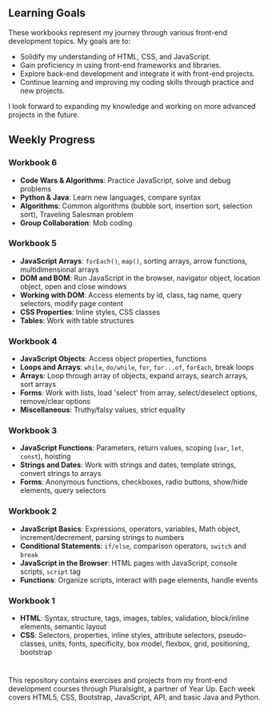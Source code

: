 
## Learning Goals

These workbooks represent my journey through various front-end development topics. My goals are to:

- Solidify my understanding of HTML, CSS, and JavaScript.
- Gain proficiency in using front-end frameworks and libraries.
- Explore back-end development and integrate it with front-end projects.
- Continue learning and improving my coding skills through practice and new projects.

I look forward to expanding my knowledge and working on more advanced projects in the future.


## Weekly Progress

### Workbook 6
- **Code Wars & Algorithms**: Practice JavaScript, solve and debug problems
- **Python & Java**: Learn new languages, compare syntax
- **Algorithms**: Common algorithms (bubble sort, insertion sort, selection sort), Traveling Salesman problem
- **Group Collaboration**: Mob coding

### Workbook 5
- **JavaScript Arrays**: `forEach()`, `map()`, sorting arrays, arrow functions, multidimensional arrays
- **DOM and BOM**: Run JavaScript in the browser, navigator object, location object, open and close windows
- **Working with DOM**: Access elements by id, class, tag name, query selectors, modify page content
- **CSS Properties**: Inline styles, CSS classes
- **Tables**: Work with table structures

### Workbook 4
- **JavaScript Objects**: Access object properties, functions
- **Loops and Arrays**: `while`, `do/while`, `for`, `for...of`, `forEach`, break loops
- **Arrays**: Loop through array of objects, expand arrays, search arrays, sort arrays
- **Forms**: Work with lists, load 'select' from array, select/deselect options, remove/clear options
- **Miscellaneous**: Truthy/falsy values, strict equality

### Workbook 3
- **JavaScript Functions**: Parameters, return values, scoping (`var`, `let`, `const`), hoisting
- **Strings and Dates**: Work with strings and dates, template strings, convert strings to arrays
- **Forms**: Anonymous functions, checkboxes, radio buttons, show/hide elements, query selectors

### Workbook 2
- **JavaScript Basics**: Expressions, operators, variables, Math object, increment/decrement, parsing strings to numbers
- **Conditional Statements**: `if/else`, comparison operators, `switch` and `break`
- **JavaScript in the Browser**: HTML pages with JavaScript, console scripts, `script` tag
- **Functions**: Organize scripts, interact with page elements, handle events

### Workbook 1
- **HTML**: Syntax, structure, tags, images, tables, validation, block/inline elements, semantic layout
- **CSS**: Selectors, properties, inline styles, attribute selectors, pseudo-classes, units, fonts, specificity, box model, flexbox, grid, positioning, bootstrap

# 
This repository contains exercises and projects from my front-end development courses through Pluralsight, a partner of Year Up. Each week covers HTML5, CSS, Bootstrap, JavaScript, API, and basic Java and Python.